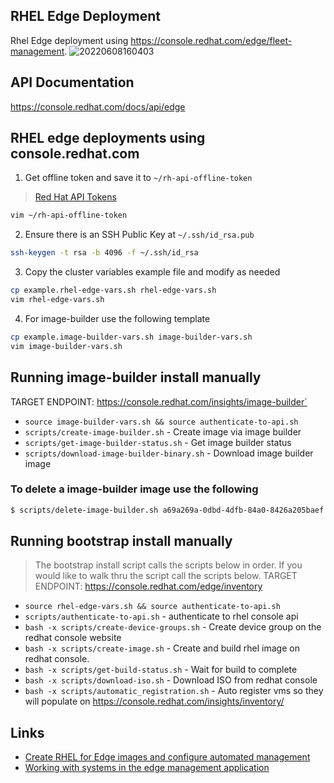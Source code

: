 RHEL Edge Deployment 
--------------------
Rhel Edge deployment using https://console.redhat.com/edge/fleet-management.
![20220608160403](https://i.imgur.com/45ww8t5.png)

## API Documentation
https://console.redhat.com/docs/api/edge


## RHEL edge deployments using console.redhat.com
1. Get offline token and save it to `~/rh-api-offline-token`
> [Red Hat API Tokens](https://access.redhat.com/management/api)

```bash
vim ~/rh-api-offline-token
```

2. Ensure there is an SSH Public Key at `~/.ssh/id_rsa.pub`

```bash
ssh-keygen -t rsa -b 4096 -f ~/.ssh/id_rsa
```

3. Copy the cluster variables example file and modify as needed
```bash
cp example.rhel-edge-vars.sh rhel-edge-vars.sh
vim rhel-edge-vars.sh
```

4. For image-builder use the following template
```bash 
cp example.image-builder-vars.sh image-builder-vars.sh
vim image-builder-vars.sh
```

## Running image-builder install manually
TARGET ENDPOINT: https://console.redhat.com/insights/image-builder`
* `source image-builder-vars.sh && source authenticate-to-api.sh`
* `scripts/create-image-builder.sh` - Create image via image builder
* `scripts/get-image-builder-status.sh` - Get image builder status
* `scripts/download-image-builder-binary.sh` - Download image builder image


### To delete a image-builder image use the following
```bash
$ scripts/delete-image-builder.sh a69a269a-0dbd-4dfb-84a0-8426a205baef
```

## Running bootstrap install manually  
> The bootstrap install script calls the scripts below in order. If you would like to walk thru the script call the scripts below.
TARGET ENDPOINT: https://console.redhat.com/edge/inventory
* `source rhel-edge-vars.sh && source authenticate-to-api.sh`
* `scripts/authenticate-to-api.sh` - authenticate to rhel console api 
* `bash -x scripts/create-device-groups.sh` - Create device group on the redhat console website
* `bash -x scripts/create-image.sh` - Create and build rhel image on redhat console.
* `bash -x scripts/get-build-status.sh` - Wait for build to complete
* `bash -x scripts/download-iso.sh` - Download ISO from redhat console
* `bash -x scripts/automatic_registration.sh` - Auto register vms so they will populate on https://console.redhat.com/insights/inventory/

## Links
* [Create RHEL for Edge images and configure automated management](https://access.redhat.com/documentation/en-us/edge_management/2022/html-single/create_rhel_for_edge_images_and_configure_automated_management/index#doc-wrapper)
* [Working with systems in the edge management application](https://access.redhat.com/documentation/en-us/edge_management/2022/html-single/working_with_systems_in_the_edge_management_application/index)
